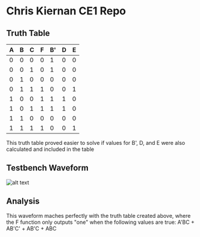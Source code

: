 # Chris Kiernan CE1 Repo

## Truth Table

A | B | C | F | B' | D | E
--- | --- | --- | --- | --- | --- | ---
0 | 0 | 0 | 0 | 1 | 0 | 0
0 | 0 | 1 | 0 | 1 | 0 | 0
0 | 1 | 0 | 0 | 0 | 0 | 0
0 | 1 | 1 | 1 | 0 | 0 | 1
1 | 0 | 0 | 1 | 1 | 1 | 0
1 | 0 | 1 | 1 | 1 | 1 | 0
1 | 1 | 0 | 0 | 0 | 0 | 0
1 | 1 | 1 | 1 | 0 | 0 | 1
This truth table proved easier to solve if values for B', D, and E were also calculated and included in the table

## Testbench Waveform
![alt text](http://i.imgur.com/JDpJ9wN.png "Testbench Waveform")

## Analysis
This waveform maches perfectly with the truth table created above, where the F function only outputs "one" when the following values are true: A'BC + AB'C' + AB'C + ABC
